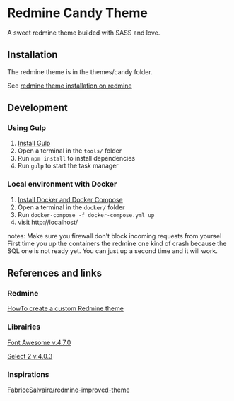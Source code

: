 # Redmine Candy Theme

A sweet redmine theme builded with SASS and love.

## Installation

The redmine theme is in the themes/candy folder.

See [redmine theme installation on redmine](http://www.redmine.org/projects/redmine/wiki/Themes)

## Development

### Using Gulp

1. [Install Gulp](http://gulpjs.com/)
2. Open a terminal in the `tools/` folder
3. Run `npm install` to install dependencies
4. Run `gulp` to start the task manager

### Local environment with Docker

1. [Install Docker and Docker Compose](https://docs.docker.com/engine/installation/)
2. Open a terminal in the `docker/` folder
3. Run `docker-compose -f docker-compose.yml up`
4. visit http://localhost/

notes:
Make sure you firewall don't block incoming requests from yoursel
First time you up the containers the redmine one kind of crash because the SQL one
is not ready yet. You can just up a second time and it will work.

## References and links

### Redmine

[HowTo create a custom Redmine theme](http://www.redmine.org/projects/redmine/wiki/HowTo_create_a_custom_Redmine_theme) 

### Librairies

[Font Awesome v.4.7.0](http://fontawesome.io/)

[Select 2 v.4.0.3](https://github.com/select2/select2/releases/tag/4.0.3)

### Inspirations

[FabriceSalvaire/redmine-improved-theme](https://github.com/FabriceSalvaire/redmine-improved-theme)